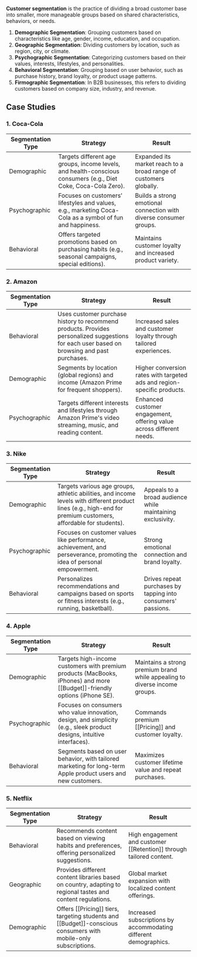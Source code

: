 **Customer segmentation** is the practice of dividing a broad customer base into smaller, more manageable groups based on shared characteristics, behaviors, or needs. 

1. **Demographic Segmentation**: Grouping customers based on characteristics like age, gender, income, education, and occupation.
2. **Geographic Segmentation**: Dividing customers by location, such as region, city, or climate.
3. **Psychographic Segmentation**: Categorizing customers based on their values, interests, lifestyles, and personalities.
4. **Behavioral Segmentation**: Grouping based on user behavior, such as purchase history, brand loyalty, or product usage patterns.
5. **Firmographic Segmentation**: In B2B businesses, this refers to dividing customers based on company size, industry, and revenue.

## Case Studies

### 1. **Coca-Cola**
| **Segmentation Type**   | **Strategy**                                                                                                                                           | **Result**                                                       |
|-------------------------|--------------------------------------------------------------------------------------------------------------------------------------------------------|------------------------------------------------------------------|
| Demographic             | Targets different age groups, income levels, and health-conscious consumers (e.g., Diet Coke, Coca-Cola Zero).                                           | Expanded its market reach to a broad range of customers globally. |
| Psychographic           | Focuses on customers’ lifestyles and values, e.g., marketing Coca-Cola as a symbol of fun and happiness.                                                 | Builds a strong emotional connection with diverse consumer groups. |
| Behavioral              | Offers targeted promotions based on purchasing habits (e.g., seasonal campaigns, special editions).                                                     | Maintains customer loyalty and increased product variety.        |

### 2. **Amazon**
| **Segmentation Type**   | **Strategy**                                                                                                                                           | **Result**                                                       |
|-------------------------|--------------------------------------------------------------------------------------------------------------------------------------------------------|------------------------------------------------------------------|
| Behavioral              | Uses customer purchase history to recommend products. Provides personalized suggestions for each user based on browsing and past purchases.           | Increased sales and customer loyalty through tailored experiences. |
| Demographic             | Segments by location (global regions) and income (Amazon Prime for frequent shoppers).                                                                 | Higher conversion rates with targeted ads and region-specific products. |
| Psychographic           | Targets different interests and lifestyles through Amazon Prime's video streaming, music, and reading content.                                          | Enhanced customer engagement, offering value across different needs. |

### 3. **Nike**
| **Segmentation Type**   | **Strategy**                                                                                                                                           | **Result**                                                       |
|-------------------------|--------------------------------------------------------------------------------------------------------------------------------------------------------|------------------------------------------------------------------|
| Demographic             | Targets various age groups, athletic abilities, and income levels with different product lines (e.g., high-end for premium customers, affordable for students). | Appeals to a broad audience while maintaining exclusivity.       |
| Psychographic           | Focuses on customer values like performance, achievement, and perseverance, promoting the idea of personal empowerment.                                  | Strong emotional connection and brand loyalty.                   |
| Behavioral              | Personalizes recommendations and campaigns based on sports or fitness interests (e.g., running, basketball).                                            | Drives repeat purchases by tapping into consumers' passions.     |

### 4. **Apple**
| **Segmentation Type**   | **Strategy**                                                                                                                                           | **Result**                                                       |
|-------------------------|--------------------------------------------------------------------------------------------------------------------------------------------------------|------------------------------------------------------------------|
| Demographic             | Targets high-income customers with premium products (MacBooks, iPhones) and more [[Budget]]-friendly options (iPhone SE).                                   | Maintains a strong premium brand while appealing to diverse income groups. |
| Psychographic           | Focuses on consumers who value innovation, design, and simplicity (e.g., sleek product designs, intuitive interfaces).                                    | Commands premium [[Pricing]] and customer loyalty.                   |
| Behavioral              | Segments based on user behavior, with tailored marketing for long-term Apple product users and new customers.                                            | Maximizes customer lifetime value and repeat purchases.          |

### 5. **Netflix**
| **Segmentation Type**   | **Strategy**                                                                                                                                           | **Result**                                                       |
|-------------------------|--------------------------------------------------------------------------------------------------------------------------------------------------------|------------------------------------------------------------------|
| Behavioral              | Recommends content based on viewing habits and preferences, offering personalized suggestions.                                                          | High engagement and customer [[Retention]] through tailored content.  |
| Geographic              | Provides different content libraries based on country, adapting to regional tastes and content regulations.                                               | Global market expansion with localized content offerings.        |
| Demographic             | Offers [[Pricing]] tiers, targeting students and [[Budget]]-conscious consumers with mobile-only subscriptions.                                                | Increased subscriptions by accommodating different demographics.  |
